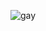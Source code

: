 ![gay](https://media.discordapp.net/attachments/677210289829183498/1229561266058825880/gifmaker_me_1.gif?ex=66302129&is=661dac29&hm=ed21f27fd46dbb73a91b44e7337b4437e87b16f53a7cd5c0e70af41ca066af8c&)

